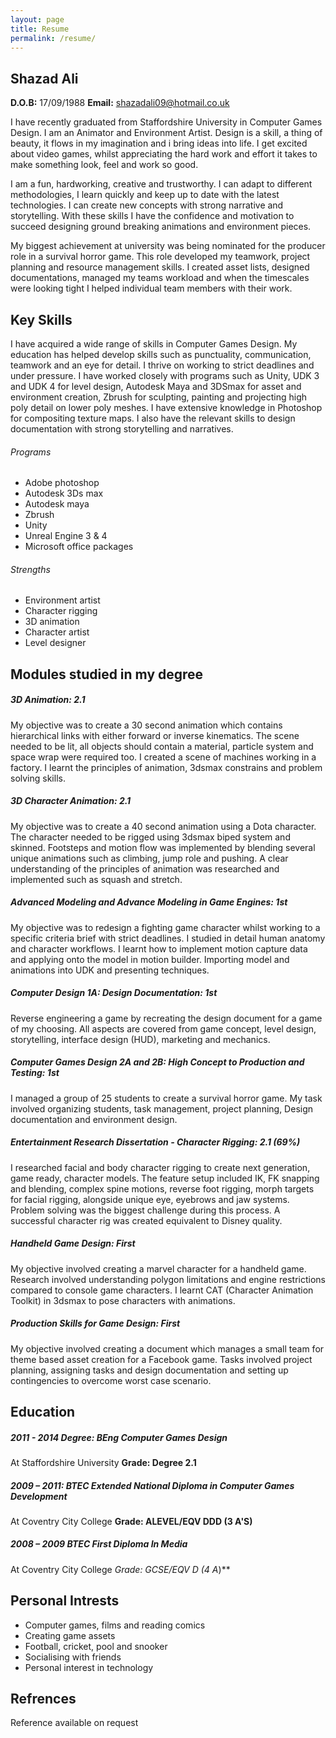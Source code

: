 ```yaml
---
layout: page
title: Resume
permalink: /resume/
---
```


## Shazad Ali
**D.O.B:** 17/09/1988
**Email:** shazadali09@hotmail.co.uk

I have recently graduated from Staffordshire University in Computer Games Design. I am an
Animator and Environment Artist. Design is a skill, a thing of beauty, it flows in my imagination
and i bring ideas into life. I get excited about video games, whilst appreciating the hard work and
effort it takes to make something look, feel and work so good.

I am a fun, hardworking, creative and trustworthy. I can adapt to different methodologies, I learn
quickly and keep up to date with the latest technologies. I can create new concepts with strong
narrative and storytelling. With these skills I have the confidence and motivation to succeed
designing ground breaking animations and environment pieces.

My biggest achievement at university was being nominated for the producer role in a survival
horror game. This role developed my teamwork, project planning and resource management skills.
I created asset lists, designed documentations, managed my teams workload and when the
timescales were looking tight I helped individual team members with their work.

## Key Skills

I have acquired a wide range of skills in Computer Games Design. My education has helped
develop skills such as punctuality, communication, teamwork and an eye for detail. I thrive on
working to strict deadlines and under pressure. I have worked closely with programs such as
Unity, UDK 3 and UDK 4 for level design, Autodesk Maya and 3DSmax for asset and environment
creation, Zbrush for sculpting, painting and projecting high poly detail on lower poly meshes. I
have extensive knowledge in Photoshop for compositing texture maps. I also have the relevant
skills to design documentation with strong storytelling and narratives.

###### Programs

- Adobe photoshop
- Autodesk 3Ds max
- Autodesk maya
- Zbrush
- Unity
- Unreal Engine 3 & 4
- Microsoft office packages

###### Strengths

- Environment artist
- Character rigging
- 3D animation
- Character artist
- Level designer

## Modules studied in my degree

##### 3D Animation: 2.1
My objective was to create a 30 second animation which contains hierarchical links with either
forward or inverse kinematics. The scene needed to be lit, all objects should contain a material,
particle system and space wrap were required too. I created a scene of machines working in a
factory. I learnt the principles of animation, 3dsmax constrains and problem solving skills.

##### 3D Character Animation: 2.1
My objective was to create a 40 second animation using a Dota character. The character needed
to be rigged using 3dsmax biped system and skinned. Footsteps and motion flow was
implemented by blending several unique animations such as climbing, jump role and pushing. A
clear understanding of the principles of animation was researched and implemented such as
squash and stretch.

##### Advanced Modeling and Advance Modeling in Game Engines: 1st
My objective was to redesign a fighting game character whilst working to a specific criteria brief
with strict deadlines. I studied in detail human anatomy and character workflows. I learnt how to
implement motion capture data and applying onto the model in motion builder. Importing model
and animations into UDK and presenting techniques.

##### Computer Design 1A: Design Documentation: 1st
Reverse engineering a game by recreating the design document for a game of my choosing.  All
aspects are covered from game concept, level design, storytelling, interface design (HUD),
marketing and mechanics.

##### Computer Games Design 2A and 2B: High Concept to Production and Testing: 1st
I managed a group of 25 students to create a survival horror game. My task involved organizing
students, task management, project planning, Design documentation and environment design.

##### Entertainment Research Dissertation - Character Rigging: 2.1 (69%)
I researched facial and body character rigging to create next generation, game ready, character
models. The feature setup included IK, FK snapping and blending, complex spine motions, reverse
foot rigging, morph targets for facial rigging, alongside unique eye, eyebrows and jaw systems.
Problem solving was the biggest challenge during this process. A successful character rig was
created equivalent to Disney quality.

##### Handheld Game Design: First
My objective involved creating a marvel character for a handheld game. Research involved
understanding polygon limitations and engine restrictions compared to console game characters. I
learnt CAT (Character Animation Toolkit) in 3dsmax to pose characters with animations.

##### Production Skills for Game Design: First
My objective involved creating a document which manages a small team for theme based asset
creation for a Facebook game. Tasks involved project planning, assigning tasks and design 
documentation and setting up contingencies to overcome worst case scenario.

## Education

##### 2011 - 2014 Degree: BEng Computer Games Design
At Staffordshire University **Grade: Degree 2.1**

##### 2009 – 2011: BTEC Extended National Diploma in Computer Games Development
At Coventry City College **Grade: ALEVEL/EQV DDD (3 A'S)**

##### 2008 – 2009 BTEC First Diploma In Media
At Coventry City College **Grade: GCSE/EQV D* (4 A*)**

## Personal Intrests

- Computer games, films and reading comics
- Creating game assets
- Football, cricket, pool and snooker
- Socialising with friends
- Personal interest in technology

## Refrences

Reference available on request
